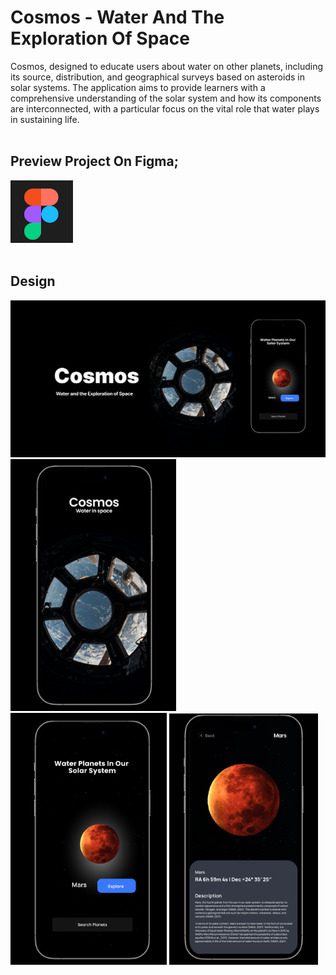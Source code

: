 # Cosmos - Water And The Exploration Of Space

Cosmos, designed to educate users about water on other planets, including its source, distribution, and geographical surveys based on asteroids in solar systems.
The application aims to provide learners with a comprehensive understanding of the solar system and how its components are interconnected, with a particular focus on the vital role that water plays in sustaining life.<br>
<br>

## Preview Project On Figma;

<a href="https://www.figma.com/proto/cW9bGVNvBo9t2KtRiGRwou/Cosmos---Water-And-The-Exploration-Of-Space?node-id=350-103&scaling=scale-down&page-id=0%3A1&starting-point-node-id=350%3A103"><img src="FigmaLogo.png" width="100"></img></a>
<br>
<br>

## Design

<img src="Backgrounds/Thumbnail.png" width="760"><br>
<img src="Backgrounds/StartScreenApp.png" width="265">
<img src="Backgrounds/HomeScreenGrab.png" width="250">
<img src="Backgrounds/MarsScreenApp.png" width="238">

